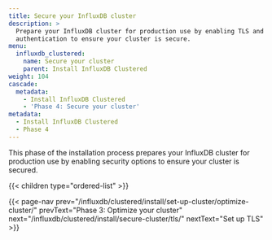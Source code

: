 ```yaml
---
title: Secure your InfluxDB cluster
description: >
  Prepare your InfluxDB cluster for production use by enabling TLS and
  authentication to ensure your cluster is secure.
menu:
  influxdb_clustered:
    name: Secure your cluster
    parent: Install InfluxDB Clustered
weight: 104
cascade:
  metadata:
    - Install InfluxDB Clustered
    - 'Phase 4: Secure your cluster'
metadata:
  - Install InfluxDB Clustered
  - Phase 4
---
```


This phase of the installation process prepares your InfluxDB cluster for
production use by enabling security options to ensure your cluster is secured.

{{< children type="ordered-list" >}}

{{< page-nav prev="/influxdb/clustered/install/set-up-cluster/optimize-cluster/" prevText="Phase 3: Optimize your cluster" next="/influxdb/clustered/install/secure-cluster/tls/" nextText="Set up TLS" >}}
